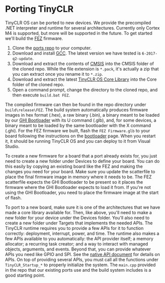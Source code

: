 # Porting TinyCLR

TinyCLR OS can be ported to new devices. We provide the precompiled .NET interpreter and runtime for several architectures. Currently only Cortex M4 is supported, but more will be supported in the future. To get started we'll build the [FEZ](../../hardware/FEZ.md) firmware.

1. Clone the [ports repo](https://github.com/ghi-electronics/TinyCLR-Ports) to your computer.
2. Download and install [GCC](https://developer.arm.com/open-source/gnu-toolchain/gnu-rm/downloads). The latest version we have tested is `6-2017-q2-update`.
3. Download and extract the contents of [CMSIS](https://github.com/ARM-software/CMSIS/releases/download/v4.3.0/ARM.CMSIS.4.3.0.pack) into the CMSIS folder of the cloned repo. While the file extension is `*.pack`, it's actually a zip that you can extract once you rename it to `*.zip`.
4. Download and extract the latest [TinyCLR OS Core Library](https://github.com/ghi-electronics/TinyCLR-Ports/releases) into the Core folder of the cloned repo.
5. Open a command prompt, change the directory to the cloned repo, and then execute `build.bat FEZ`.

The compiled firmware can then be found in the repo directory under `build\release\FEZ`. The build system automatically produces firmware images in hex format (.hex), a raw binary (.bin), a binary meant to be loaded by our [GHI Bootloader](../../hardware/bootloader.md) with its U command (.glb), and, for some devices, a binary meant to be loaded by the same bootloader with the X command (.ghi). For the FEZ firmware we built, flash the `FEZ Firmware.glb` to your board following the instructions on the [bootloader](../../hardware/bootloader.md) page. When you restart it, it should be running TinyCLR OS and you can deploy to it from Visual Studio.

To create a new firmware for a board that a port already exists for, you just need to create a new folder under Devices to define your board. You can do this easily by copying an existing board like the FEZ and making the changes you need for your board. Make sure you update the scatterfile to place the final firmware image in memory where it needs to be. The FEZ scatterfile expects the GHI Bootloader to be present so it places the firmware where the GHI Bootloader expects to load it from. If you're not using the GHI Bootloader, you need to place the firmware image at the start of flash.

To port to a new board, make sure it is one of the architectures that we have made a core library available for. Then, like above, you'll need to make a new folder for your device under the Devices folder. You'll also need to create a new folder under Targets that implements the needed APIs. The TinyCLR runtime requires you to provide a few APIs for it to function correctly: deployment, interrupt, power, and time. The runtime also makes a few APIs available to you automatically: the API provider itself; a memory allocator; a recurring task creator; and a way to interact with managed objects, arguments, and events. Beyond that, you can provide whatever APIs you need like GPIO and SPI. See the [native API document](native_apis.md) for details on APIs. On top of providing several APIs, you must call all the functions under `TinyCLR_Startup_*` to properly initialize the system. The `main.cpp` provided in the repo that our existing ports use and the build system includes is a good starting point.
